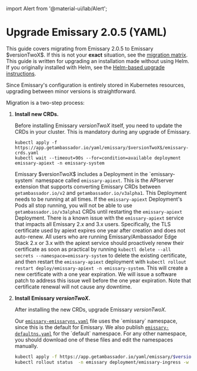 import Alert from '@material-ui/lab/Alert';

# Upgrade Emissary 2.0.5 (YAML)

<Alert severity="info">
  This guide covers migrating from Emissary 2.0.5 to Emissary $versionTwoX$. If
  this is not your <b>exact</b> situation, see the <a href="../../../../migration-matrix">migration
  matrix</a>.
</Alert>

<Alert severity="warning">
  This guide is written for upgrading an installation made without using Helm.
  If you originally installed with Helm, see the <a href="../../../helm/emissary-2.0/emissary-2.X">Helm-based
  upgrade instructions</a>.
</Alert>

Since Emissary's configuration is entirely stored in Kubernetes resources, upgrading between minor
versions is straightforward.

Migration is a two-step process:

1. **Install new CRDs.**

   Before installing Emissary $versionTwoX$ itself, you need to update the CRDs in
   your cluster. This is mandatory during any upgrade of Emissary.

   ```
   kubectl apply -f https://app.getambassador.io/yaml/emissary/$versionTwoX$/emissary-crds.yaml
   kubectl wait --timeout=90s --for=condition=available deployment emissary-apiext -n emissary-system
   ```

   <Alert severity="info">
     Emissary $versionTwoX$ includes a Deployment in the `emissary-system` namespace
     called <code>emissary-apiext</code>. This is the APIserver extension
     that supports converting Emissary CRDs between <code>getambassador.io/v2</code>
     and <code>getambassador.io/v3alpha1</code>. This Deployment needs to be running at
     all times.
   </Alert>

   <Alert severity="warning">
     If the <code>emissary-apiext</code> Deployment's Pods all stop running,
     you will not be able to use <code>getambassador.io/v3alpha1</code> CRDs until restarting
     the <code>emissary-apiext</code> Deployment.
   </Alert>

   <Alert severity="warning">
    There is a known issue with the <code>emissary-apiext</code> service that impacts all Emissary 2.x and 3.x users. Specifically, the TLS certificate used by apiext expires one year after creation and does not auto-renew. All users who are running Emissary/Ambassador Edge Stack 2.x or 3.x with the apiext service should proactively renew their certificate as soon as practical by running <code>kubectl delete --all secrets --namespace=emissary-system</code> to delete the existing certificate, and then restart the <code>emissary-apiext</code> deployment with <code>kubectl rollout restart deploy/emissary-apiext -n emissary-system</code>.
    This will create a new certificate with a one year expiration. We will issue a software patch to address this issue well before the one year expiration. Note that certificate renewal will not cause any downtime.
   </Alert>

2. **Install Emissary $versionTwoX$.**

   After installing the new CRDs, upgrade Emissary $versionTwoX$.

   <Alert severity="info">
     Our <a href="https://app.getambassador.io/yaml/emissary/$versionTwoX$/emissary-emissaryns.yaml"><code>emissary-emissaryns.yaml</code></a> file
     uses the `emissary` namespace, since this is the default for Emissary.
     We also publish <a href="https://app.getambassador.io/yaml/emissary/$versionTwoX$/emissary-defaultns.yaml"><code>emissary-defaultns.yaml</code></a> for the
     `default` namespace. For any other namespace, you should download one of these files and edit the namespaces manually.
   </Alert>

   ```bash
   kubectl apply -f https://app.getambassador.io/yaml/emissary/$versionTwoX$/emissary-emissaryns.yaml && \
   kubectl rollout status  -n emissary deployment/emissary-ingress -w
   ```
